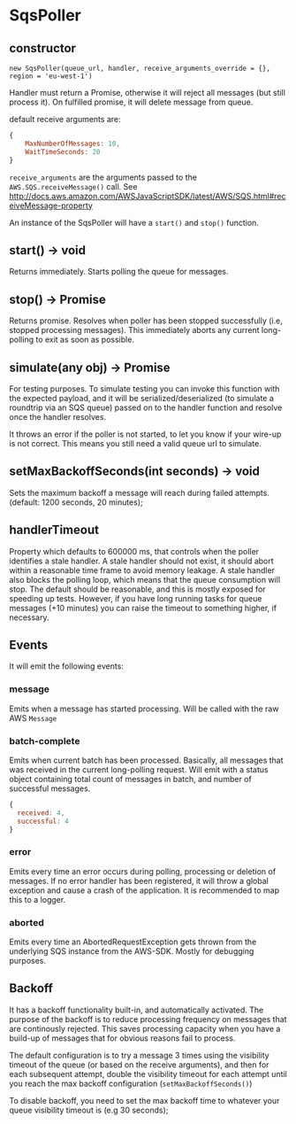 # SqsPoller

## constructor

`new SqsPoller(queue_url, handler, receive_arguments_override = {}, region = 'eu-west-1')`

Handler must return a Promise, otherwise it will reject all messages 
(but still process it). On fulfilled promise, it will delete message 
from queue.

default receive arguments are:

```javascript
{
    MaxNumberOfMessages: 10,
    WaitTimeSeconds: 20
}
```

`receive_arguments` are the arguments passed to the `AWS.SQS.receiveMessage()` call. See http://docs.aws.amazon.com/AWSJavaScriptSDK/latest/AWS/SQS.html#receiveMessage-property
 
An instance of the SqsPoller will have a `start()` and `stop()` function. 

## start() -> void

Returns immediately. Starts polling the queue for messages.

## stop() -> Promise

Returns promise. Resolves when poller has been stopped successfully 
(i.e, stopped processing messages). This immediately aborts any current long-polling to exit as soon as possible.

## simulate(any obj) -> Promise

For testing purposes. To simulate testing you can invoke this function with the expected payload, and it will be serialized/deserialized (to simulate a roundtrip via an SQS queue) passed on to the handler function and resolve once the handler resolves.

It throws an error if the poller is not started, to let you know if your wire-up is not correct. This means you still need a valid queue url to simulate.

## setMaxBackoffSeconds(int seconds) -> void

Sets the maximum backoff a message will reach during failed attempts. (default: 1200 seconds, 20 minutes);

## handlerTimeout

Property which defaults to 600000 ms, that controls when the poller identifies a stale handler. A stale handler should not exist, it should 
abort within a reasonable time frame to avoid memory leakage. A stale handler also blocks the polling loop, which means that the queue consumption will stop.
The default should be reasonable, and this is mostly exposed for speeding up tests. However, if you have long running tasks for queue messages (+10 minutes)
you can raise the timeout to something higher, if necessary.

## Events
It will emit the following events:

### message

Emits when a message has started processing. Will be called with the raw 
AWS `Message`

### batch-complete

Emits when current batch has been processed. Basically, all messages 
that was received in the current long-polling request. Will emit with a 
status object containing total count of messages in batch, and number of 
successful messages.

```javascript
{
  received: 4,
  successful: 4
}
```

### error

Emits every time an error occurs during polling, processing or deletion 
of messages. If no error handler has been registered, it will throw a 
global exception and cause a crash of the application. It is recommended 
to map this to a logger.

### aborted

Emits every time an AbortedRequestException gets thrown from the underlying SQS instance from the AWS-SDK. Mostly for debugging purposes.

## Backoff

It has a backoff functionality built-in, and automatically activated. The purpose of the backoff is to reduce processing 
frequency on messages that are continously rejected. This saves processing capacity when you have a build-up of messages 
that for obvious reasons fail to process. 

The default configuration is to try a message 3 times using the visibility timeout of the queue (or based on the receive arguments),
and then for each subsequent attempt, double the visibility timeout for each attempt until you reach the max backoff configuration (`setMaxBackoffSeconds()`)

To disable backoff, you need to set the max backoff time to whatever your queue visibility timeout is (e.g 30 seconds);
